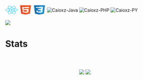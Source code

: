 




<div style="display: inline-block">
  <!--<img align="center" alt="Caioxz-Js" height="30" width="40" src="https://raw.githubusercontent.com/devicons/devicon/master/icons/javascript/javascript-plain.svg">-->
  <img align="center" alt="Caioxz-React" height="30" width="40" src="https://raw.githubusercontent.com/devicons/devicon/master/icons/react/react-original.svg">
  <img align="center" alt="Caioxz-HTML" height="30" width="40" src="https://raw.githubusercontent.com/devicons/devicon/master/icons/html5/html5-original.svg">
  <img align="center" alt="Caioxz-CSS" height="30" width="40" src="https://raw.githubusercontent.com/devicons/devicon/master/icons/css3/css3-original.svg">
  <img align="center" alt="Caioxz-Java" height="30" width="40" src="https://cdn.jsdelivr.net/gh/devicons/devicon/icons/java/java-original.svg">
  <img align="center" alt="Caioxz-PHP" height="30" width="40" src="https://cdn.jsdelivr.net/gh/devicons/devicon/icons/php/php-original.svg">
   <img align="center" alt="Caioxz-PY" height="30" width="36" src="https://upload.wikimedia.org/wikipedia/commons/0/0a/Python.svg">
</div>
<br><br>
<div>
    <a href="https://instagram.com/_.caioxz" target="_blank"><img src="https://img.shields.io/badge/-Instagram-%23E4405F?style=for-the-badge&logo=instagram&logoColor=white" target="_blank"></a>

</div>


<h1>Stats</h1>
<p style="display: inline-block">
<p align="center">
<img  width="480" src="https://github-readme-stats.vercel.app/api?username=Caioxz&show_icons=true&theme=dracula"  />
  <img  width="250"  align ="" src = "https://github-readme-stats.vercel.app/api/top-langs/?username=Caioxz&theme=dracula"/>
 <!-- <img height="200 width="200" align="" src="http://github-profile-summary-cards.vercel.app/api/cards/stats?username=Caioxz&theme=dracula" />-->
</p>


<!--![snake gif](https://github.com/Caioxz/Caioxz/blob/output/github-contribution-grid-snake.svg)-->








